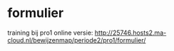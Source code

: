 # formulier
training bij pro1 
online versie: 
http://25746.hosts2.ma-cloud.nl/bewijzenmap/periode2/pro1/formulier/
